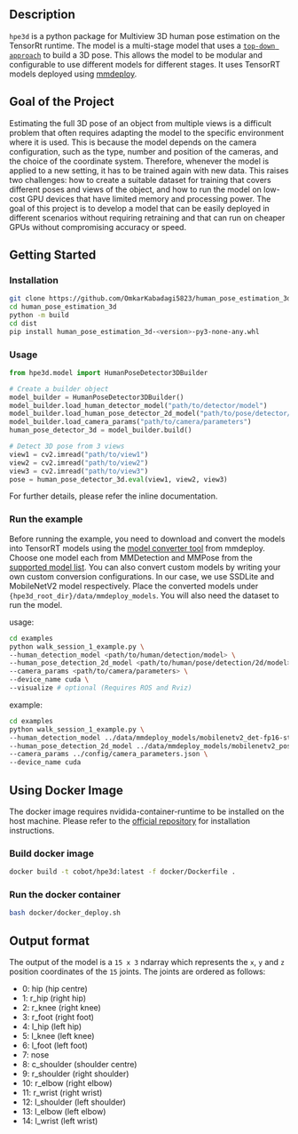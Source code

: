 ## Description
`hpe3d` is a python package for Multiview 3D human pose estimation on the TensorRt runtime. The model is a multi-stage model that uses a [`top-down approach`](https://arxiv.org/abs/2202.02656) to build a 3D pose.
This allows the model to be modular and configurable to use different models for different stages. It uses TensorRT models deployed using [mmdeploy](https://mmdeploy.readthedocs.io/en/stable/get_started.html).

## Goal of the Project
Estimating the full 3D pose of an object from multiple views is a difficult problem that often requires adapting the model to the specific environment where it is used. This is because the model depends on the camera configuration, such as the type, number and position of the cameras, and the choice of the coordinate system. Therefore, whenever the model is applied to a new setting, it has to be trained again with new data. This raises two challenges: how to create a suitable dataset for training that covers different poses and views of the object, and how to run the model on low-cost GPU devices that have limited memory and processing power. The goal of this project is to develop a model that can be easily deployed in different scenarios without requiring retraining and that can run on cheaper GPUs without compromising accuracy or speed.

## Getting Started
### Installation
```bash
git clone https://github.com/OmkarKabadagi5823/human_pose_estimation_3d.git
cd human_pose_estimation_3d
python -m build
cd dist
pip install human_pose_estimation_3d-<version>-py3-none-any.whl
```

### Usage
```python
from hpe3d.model import HumanPoseDetector3DBuilder

# Create a builder object
model_builder = HumanPoseDetector3DBuilder()
model_builder.load_human_detector_model("path/to/detector/model")
model_builder.load_human_pose_detector_2d_model("path/to/pose/detector/model")
model_builder.load_camera_params("path/to/camera/parameters")
human_pose_detector_3d = model_builder.build()

# Detect 3D pose from 3 views
view1 = cv2.imread("path/to/view1")
view2 = cv2.imread("path/to/view2")
view3 = cv2.imread("path/to/view3")
pose = human_pose_detector_3d.eval(view1, view2, view3)
```

For further details, please refer the inline documentation.

### Run the example
Before running the example, you need to download and convert the models into TensorRT models using the [model converter tool](https://mmdeploy.readthedocs.io/en/stable/02-how-to-run/convert_model.html) from mmdeploy. Choose one model each from MMDetection and MMPose from the [supported model list](https://mmdeploy.readthedocs.io/en/stable/03-benchmark/supported_models.html). You can also convert custom models by writing your own custom conversion configurations. In our case, we use SSDLite and MobileNetV2 model respectively. Place the converted models under `{hpe3d_root_dir}/data/mmdeploy_models`. You will also need the dataset to run the model.

usage:
```bash
cd examples
python walk_session_1_example.py \
--human_detection_model <path/to/human/detection/model> \
--human_pose_detection_2d_model <path/to/human/pose/detection/2d/model> \
--camera_params <path/to/camera/parameters> \
--device_name cuda \
--visualize # optional (Requires ROS and Rviz)
```

example:
```bash
cd examples
python walk_session_1_example.py \
--human_detection_model ../data/mmdeploy_models/mobilenetv2_det-fp16-static \
--human_pose_detection_2d_model ../data/mmdeploy_models/mobilenetv2_pose-fp16-static \
--camera_params ../config/camera_parameters.json \
--device_name cuda
```

## Using Docker Image
The docker image requires nvidida-container-runtime to be installed on the host machine. Please refer to the [official repository](https://github.com/NVIDIA/nvidia-container-runtime#installation) for installation instructions.

### Build docker image
```bash
docker build -t cobot/hpe3d:latest -f docker/Dockerfile .
```

### Run the docker container
```bash
bash docker/docker_deploy.sh
```

## Output format
The output of the model is a `15 x 3` ndarray which represents the `x`, `y` and `z` position coordinates of the `15` joints. The joints are ordered as follows:
-  0: hip (hip centre)
-  1: r_hip (right hip)
-  2: r_knee (right knee)
-  3: r_foot (right foot)
-  4: l_hip (left hip)
-  5: l_knee (left knee)
-  6: l_foot (left foot)
-  7: nose
-  8: c_shoulder (shoulder centre)
-  9: r_shoulder (right shoulder)
- 10: r_elbow (right elbow)
- 11: r_wrist (right wrist)
- 12: l_shoulder (left shoulder)
- 13: l_elbow (left elbow)
- 14: l_wrist (left wrist)
